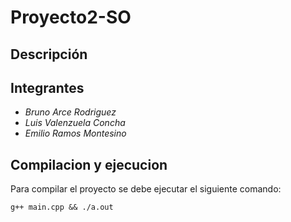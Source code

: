 # Proyecto2-SO

## Descripción

## Integrantes
- *Bruno Arce Rodriguez*
- *Luis Valenzuela Concha*
- *Emilio Ramos Montesino*

## Compilacion y ejecucion
Para compilar el proyecto se debe ejecutar el siguiente comando:
```
g++ main.cpp && ./a.out
```

